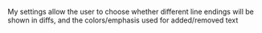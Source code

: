 My settings allow the user to choose whether different line endings will be shown in diffs,and the colors/emphasis used for added/removed text